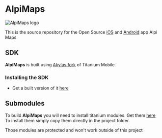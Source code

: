 # AlpiMaps

![AlpiMaps logo](https://raw.githubusercontent.com/farfromrefug/akylas.alpi.maps/master/platform/android/res/drawable-xxxhdpi-v21/appicon.png)

This is the source repository for the Open Source [iOS](https://itunes.apple.com/us/app/alpi-maps/id1045609978?ls=1&mt=8) and [Android](https://play.google.com/apps/testing/akylas.alpi.maps) app Alpi Maps

## SDK

**AlpiMaps** is built using [Akylas fork](https://github.com/Akylas/titanium_mobile) of Titanium Mobile.

### Installing the SDK

* Get a built version of it [here](http://www.googledrive.com/host/0B3Yso-gHq5-UbVVHeGt5Q25GeFk)

## Submodules

To build **AlpiMaps** you will need to install titanium modules.
Get them [here](http://www.googledrive.com/host/0B3Yso-gHq5-UUDdScGpaRk1jZjg)
To install them simply copy them directly in the project folder.

Those modules are protected and won't work outside of this project

